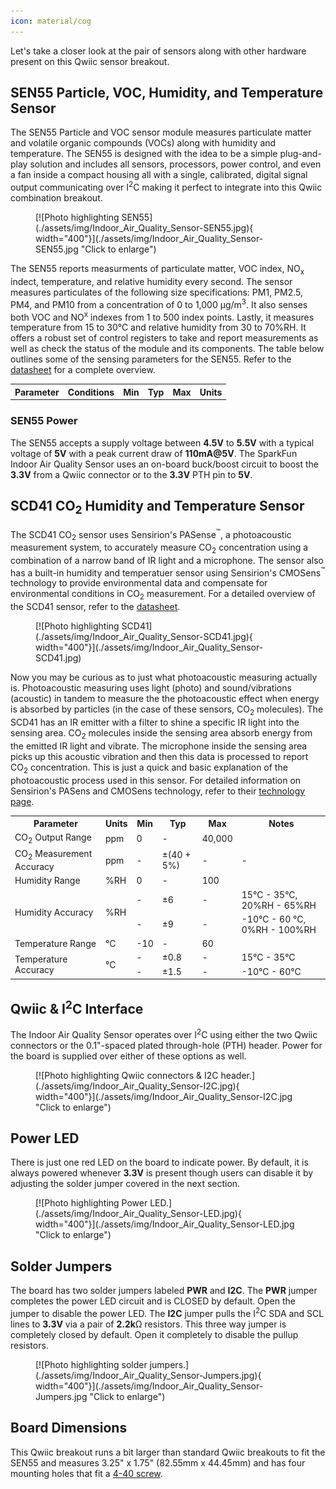 ```yaml
---
icon: material/cog
---
```


Let's take a closer look at the pair of sensors along with other hardware present on this Qwiic sensor breakout.

## SEN55 Particle, VOC, Humidity, and Temperature Sensor

The SEN55 Particle and VOC sensor module measures particulate matter and volatile organic compounds (VOCs) along with humidity and temperature. The SEN55 is designed with the idea to be a simple plug-and-play solution and includes all sensors, processors, power control, and even a fan inside a compact housing all with a single, calibrated, digital signal output communicating over I<sup>2</sup>C making it perfect to integrate into this Qwiic combination breakout.

<figure markdown>
    [![Photo highlighting SEN55](./assets/img/Indoor_Air_Quality_Sensor-SEN55.jpg){ width="400"}](./assets/img/Indoor_Air_Quality_Sensor-SEN55.jpg "Click to enlarge")
</figure>

The SEN55 reports measurments of particulate matter, VOC index, NO<sub>x</sub> indect, temperature, and relative humidity every second. The sensor measures particulates of the following size specifications: PM1, PM2.5, PM4, and PM10 from a concentration of 0 to 1,000 &micro;g/m<sup>3</sup>. It also senses both VOC and NO<sup>x</sup> indexes from 1 to 500 index points. Lastly, it measures temperature from 15 to 30&deg;C and relative humidity from 30 to 70%RH. It offers a robust set of control registers to take and report measurements as well as check the status of the module and its components. The table below outlines some of the sensing parameters for the SEN55. Refer to the [datasheet](./assets/component_documentation/Sensirion_Datasheet_Environmental_Node_SEN5x.pdf) for a complete overview.

<table>
    <tr>
        <th>Parameter</th>
        <th>Conditions</th>
        <th>Min</th>
        <th>Typ</th>
        <th>Max</th>
        <th>Units</th>
    </tr>
</table>

### SEN55 Power

The SEN55 accepts a supply voltage between <b>4.5V</b> to <b>5.5V</b> with a typical voltage of <b>5V</b> with a peak current draw of <b>110mA@5V</b>. The SparkFun Indoor Air Quality Sensor uses an on-board buck/boost circuit to boost the <b>3.3V</b> from a Qwiic connector or to the <b>3.3V</b> PTH pin to <b>5V</b>.

## SCD41 CO<sub>2</sub> Humidity and Temperature Sensor

The SCD41 CO<sub>2</sub> sensor uses Sensirion's PASense<sup>&trade;</sup>, a photoacoustic measurement system, to accurately measure CO<sub>2</sub> concentration using a combination of a narrow band of IR light and a microphone. The sensor also has a built-in humidity and temperatuer sensor using Sensirion's CMOSens<sup>&trade;</sup> technology to provide environmental data and compensate for environmental conditions in CO<sub>2</sub> measurement. For a detailed overview of the SCD41 sensor, refer to the [datasheet](./assets/component_documentation/Sensirion_CO2_Sensors_SCD4x_Datasheet.pdf).

<figure markdown>
[![Photo highlighting SCD41](./assets/img/Indoor_Air_Quality_Sensor-SCD41.jpg){ width="400"}](./assets/img/Indoor_Air_Quality_Sensor-SCD41.jpg)
</figure>

Now you may be curious as to just what photoacoustic measuring actually is. Photoacoustic measuring uses light (photo) and sound/vibrations (acoustic) in tandem to measure the the photoacoustic effect when energy is absorbed by particles (in the case of these sensors, CO<sub>2</sub> molecules). The SCD41 has an IR emitter with a filter to shine a specific IR light into the sensing area. CO<sub>2</sub> molecules inside the sensing area absorb energy from the emitted IR light and vibrate. The microphone inside the sensing area picks up this acoustic vibration and then this data is processed to report CO<sub>2</sub> concentration. This is just a quick and basic explanation of the photoacoustic process used in this sensor. For detailed information on Sensirion's PASens and CMOSens technology, refer to their [technology page](https://sensirion.com/products/technology).

<table>
    <tr>
        <th>Parameter</th>
        <th>Units</th>
        <th>Min</th>
        <th>Typ</th>
        <th>Max</th>
        <th>Notes</th>
    </tr>
    <tr>
        <td>CO<sub>2</sub> Output Range</td>
        <td>ppm</td>
        <td>0</td>
        <td>-</td>
        <td>40,000</td>
        <td></td>
    </tr>
    <tr>
        <td>CO<sub>2</sub> Measurement Accuracy</td>
        <td>ppm</td>
        <td>-</td>
        <td>&plusmn;(40 + 5%)</td>
        <td>-</td>
        <td>-</td>
    </tr>
    <tr>
        <td>Humidity Range</td>
        <td>%RH</td>
        <td>0</td>
        <td>-</td>
        <td>100</td>
        <td></td>
    </tr>
    <tr>
        <td rowspan="2" style="vertical align middle">Humidity Accuracy</td>
        <td rowspan="2" style="vertical align middle">%RH</td>
        <td>-</td>
        <td>&plusmn;6</td>
        <td>-</td>
        <td>15&deg;C - 35&deg;C, 20%RH - 65%RH</td>
    </tr>
    <tr>
        <td>-</td>
        <td>&plusmn;9</td>
        <td>-</td>
        <td>-10&deg;C - 60 &deg;C, 0%RH - 100%RH</td>
    </tr>
    <tr>
        <td>Temperature Range</td>
        <td>&deg;C</td>
        <td>-10</td>
        <td>-</td>
        <td>60</td>
        <td></td>
    </tr>
    <tr>
        <td rowspan="2" style="vertical align middle">Temperature Accuracy</td>
        <td rowspan="2" style="vertical align middle">&deg;C</td>
        <td>-</td>
        <td>&plusmn;0.8</td>
        <td>-</td>
        <td>15&deg;C - 35&deg;C</td>
    </tr>
    <tr>
        <td>-</td>
        <td>&plusmn;1.5</td>
        <td>-</td>
        <td>-10&deg;C - 60&deg;C</td>
    </tr>
</table>

## Qwiic & I<sup>2</sup>C Interface

The Indoor Air Quality Sensor operates over I<sup>2</sup>C using either the two Qwiic connectors or the 0.1"-spaced plated through-hole (PTH) header. Power for the board is supplied over either of these options as well.

<figure markdown>
[![Photo highlighting Qwiic connectors & I2C header.](./assets/img/Indoor_Air_Quality_Sensor-I2C.jpg){ width="400"}](./assets/img/Indoor_Air_Quality_Sensor-I2C.jpg "Click to enlarge")
</figure>

## Power LED

There is just one red LED on the board to indicate power. By default, it is always powered whenever <b>3.3V</b> is present though users can disable it by adjusting the solder jumper covered in the next section.

<figure markdown>
[![Photo highlighting Power LED.](./assets/img/Indoor_Air_Quality_Sensor-LED.jpg){ width="400"}](./assets/img/Indoor_Air_Quality_Sensor-LED.jpg "Click to enlarge")
</figure>

## Solder Jumpers

The board has two solder jumpers labeled <b>PWR</b> and <b>I2C</b>. The <b>PWR</b> jumper completes the power LED circuit and is CLOSED by default. Open the jumper to disable the power LED. The <b>I2C</b> jumper pulls the I<sup>2</sup>C SDA and SCL lines to <b>3.3V</b> via a pair of <b>2.2k</b>&ohm; resistors. This three way jumper is completely closed by default. Open it completely to disable the pullup resistors.

<figure markdown>
[![Photo highlighting solder jumpers.](./assets/img/Indoor_Air_Quality_Sensor-Jumpers.jpg){ width="400"}](./assets/img/Indoor_Air_Quality_Sensor-Jumpers.jpg "Click to enlarge")
</figure>

## Board Dimensions

This Qwiic breakout runs a bit larger than standard Qwiic breakouts to fit the SEN55 and measures 3.25" x 1.75" (82.55mm x 44.45mm) and has four mounting holes that fit a [4-40 screw](https://www.sparkfun.com/products/10453).
